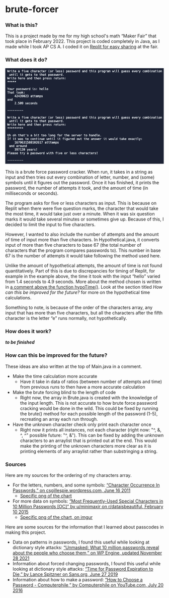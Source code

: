 # brute-forcer

### What is this?
This is a project made by me for my high school's math “Maker Fair” that took place in February 2022. This project is coded completely in Java, as I made while I took AP CS A. I coded it on [Replit for easy sharing](https://replit.com/@Sharnoff/Maker-Faire-Password-Cracker) at the fair. 

### What does it do?
![Hello-spaghetti](https://github.com/ksharnoff/brute-forcer/blob/main/hello-spaghetti_example.png)

This is a brute force password cracker. When run, it takes in a string as input and then tries out every combination of letter, number, and (some) symbols until it figures out the password. Once it has finished, it prints the password, the number of attempts it took, and the amount of time (in milliseconds or seconds). 

The program asks for five or less characters as input. This is because on Replit when there were five question marks, the character that would take the most time, it would take just over a minute. When it was six question marks it would take several minutes or sometimes give up. Because of this, I decided to limit the input to five characters. 

However, I wanted to also include the number of attempts and the amount of time of input more than five characters. In Hypothetical.java, it converts input of more than five characters to base 67 (the total number of characters that the program compares passwords to). This number in base 67 is the number of attempts it would take following the method used here. 

Unlike the amount of hypothetical attempts, the amount of time is not found quantitatively. Part of this is due to discrepancies for timing of Replit, for example in the example above, the time it took with the input “hello” varied from 1.4 seconds to 4.9 seconds. More about the method chosen is written in [a comment above the function hypoTime()](https://github.com/ksharnoff/brute-forcer/blob/main/Hypothetical.java#L63). Look at the section titled *How can this be improved for the future?* for more on the hypothetical time calculations. 

Something to note, is because of the order of the characters array, any input that has more than five characters, but all the characters after the fifth character is the letter “e” runs normally, not hypothetically. 

### How does it work?

***to be finished***




### How can this be improved for the future? 
These ideas are also written at the top of Main.java in a comment.
 - Make the time calculation more accurate
 	-  Have it take in data of ratios (between number of attempts and time) from previous runs to then have a more accurate calculation
 - Make the brute forcing blind to the length of code
	- Right now, the array in Brute.java is created with the knowledge of the input length. This is not accurate to how brute force password cracking would be done in the wild. This could be fixed by running the brute() method for each possible length of the password (1-5), recreating an array each run through. 
 - Have the unknown character check only print each character once
 	- Right now it prints all instances, not each character (right now: "^, &, ^, ^" possible future: "^, &"). This can be fixed by adding the unknown characters to an arraylist that is printed out at the end. This would make the printing of the unknown characters more clear as it is printing elements of any arraylist rather than substringing a string. 

### Sources
Here are my sources for the ordering of my characters array. 
- For the letters, numbers, and some symbols: [“Character Occurrence In Passwords,” on csgillespie.wordpress.com, June 16 2011](https://csgillespie.wordpress.com/2011/06/16/character-occurrence-in-passwords/)
	- [Specific png of the chart](https://csgillespie.files.wordpress.com/2011/06/figure2.png)
- For more data on symbols: [“Most Frequently-Used Special Characters in 10 Million Passwords [OC]” by u/minimaxir on r/dataisbeautiful, February 10 2015](https://www.reddit.com/r/dataisbeautiful/comments/2vfgvh/most_frequentlyused_special_characters_in_10/)
	- [Specific png of the chart, on imgur](https://i.imgur.com/aoIa6UX.png)

Here are some sources for the information that I learned about passcodes in making this project.
- Data on patterns in passwords, I found this useful while looking at dictionary style attacks: [“Unmasked: What 10 million passwords reveal about the people who choose them,” on WP Engine, updated November 28 2021](https://wpengine.com/resources/passwords-unmasked-infographic/) 
- Information about forced changing passwords, I found this useful while looking at dictionary style attacks: [“Time for Password Expiration to Die,” by Lance Spitzner on Sans.org, June 27 2019](https://www.sans.org/blog/time-for-password-expiration-to-die/)
- Information about how to make a password: [“How to Choose a Password - Computerphile,” by Computerphile on YouTube.com, July 20 2016](https://youtu.be/3NjQ9b3pgIg)

